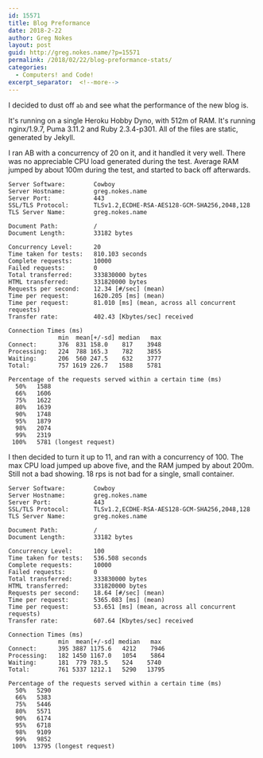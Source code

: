 ```yaml
---
id: 15571
title: Blog Preformance
date: 2018-2-22
author: Greg Nokes
layout: post
guid: http://greg.nokes.name/?p=15571
permalink: /2018/02/22/blog-preformance-stats/
categories:
  - Computers! and Code!
excerpt_separator:  <!--more-->
---
```

I decided to dust off `ab` and see what the performance of the new blog is.

It's running on a single Heroku Hobby Dyno, with 512m of RAM. It's running nginx/1.9.7, Puma 3.11.2 and Ruby 2.3.4-p301. All of the files are static, generated by Jekyll.
<!--more-->

I ran AB with a concurrency of 20 on it, and it handled it very well. There was no appreciable CPU load generated during the test. Average RAM jumped by about 100m during the test, and started to back off afterwards.

```shell
Server Software:        Cowboy
Server Hostname:        greg.nokes.name
Server Port:            443
SSL/TLS Protocol:       TLSv1.2,ECDHE-RSA-AES128-GCM-SHA256,2048,128
TLS Server Name:        greg.nokes.name

Document Path:          /
Document Length:        33182 bytes

Concurrency Level:      20
Time taken for tests:   810.103 seconds
Complete requests:      10000
Failed requests:        0
Total transferred:      333830000 bytes
HTML transferred:       331820000 bytes
Requests per second:    12.34 [#/sec] (mean)
Time per request:       1620.205 [ms] (mean)
Time per request:       81.010 [ms] (mean, across all concurrent requests)
Transfer rate:          402.43 [Kbytes/sec] received

Connection Times (ms)
              min  mean[+/-sd] median   max
Connect:      376  831 158.0    817    3948
Processing:   224  788 165.3    782    3855
Waiting:      206  560 247.5    632    3777
Total:        757 1619 226.7   1588    5781

Percentage of the requests served within a certain time (ms)
  50%   1588
  66%   1606
  75%   1622
  80%   1639
  90%   1748
  95%   1879
  98%   2074
  99%   2319
 100%   5781 (longest request)
```

I then  decided to turn it up to 11, and ran with a concurrency of 100. The max CPU load jumped up above five, and the RAM jumped by about 200m. Still not a bad showing. 18 rps is not bad for a single, small container.

```shell
Server Software:        Cowboy
Server Hostname:        greg.nokes.name
Server Port:            443
SSL/TLS Protocol:       TLSv1.2,ECDHE-RSA-AES128-GCM-SHA256,2048,128
TLS Server Name:        greg.nokes.name

Document Path:          /
Document Length:        33182 bytes

Concurrency Level:      100
Time taken for tests:   536.508 seconds
Complete requests:      10000
Failed requests:        0
Total transferred:      333830000 bytes
HTML transferred:       331820000 bytes
Requests per second:    18.64 [#/sec] (mean)
Time per request:       5365.083 [ms] (mean)
Time per request:       53.651 [ms] (mean, across all concurrent requests)
Transfer rate:          607.64 [Kbytes/sec] received

Connection Times (ms)
              min  mean[+/-sd] median   max
Connect:      395 3887 1175.6   4212    7946
Processing:   182 1450 1167.0   1054    5864
Waiting:      181  779 783.5    524    5740
Total:        761 5337 1212.1   5290   13795

Percentage of the requests served within a certain time (ms)
  50%   5290
  66%   5383
  75%   5446
  80%   5571
  90%   6174
  95%   6718
  98%   9109
  99%   9852
 100%  13795 (longest request)
```

